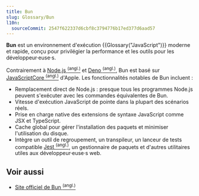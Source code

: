 ```yaml
---
title: Bun
slug: Glossary/Bun
l10n:
  sourceCommit: 2547f622337d6cbf8c3794776b17ed377d6aad57
---
```


**Bun** est un environnement d'exécution {{Glossary("JavaScript")}} moderne et rapide, conçu pour privilégier la performance et les outils pour les développeur·euse·s.

Contrairement à [Node.js <sup>(angl.)</sup>](https://nodejs.org/) et [Deno <sup>(angl.)</sup>](https://deno.com/), Bun est basé sur [JavaScriptCore <sup>(angl.)</sup>](https://trac.webkit.org/wiki/JavaScriptCore) d'Apple. Les fonctionnalités notables de Bun incluent&nbsp;:

- Remplacement direct de Node.js&nbsp;: presque tous les programmes Node.js peuvent s'exécuter avec les commandes équivalentes de Bun.
- Vitesse d'exécution JavaScript de pointe dans la plupart des scénarios réels.
- Prise en charge native des extensions de syntaxe JavaScript comme JSX et TypeScript.
- Cache global pour gérer l'installation des paquets et minimiser l'utilisation du disque.
- Intègre un outil de regroupement, un transpileur, un lanceur de tests compatible [Jest <sup>(angl.)</sup>](https://jestjs.io/), un gestionnaire de paquets et d'autres utilitaires utiles aux développeur·euse·s web.

## Voir aussi

- [Site officiel de Bun <sup>(angl.)</sup>](https://bun.sh/)
